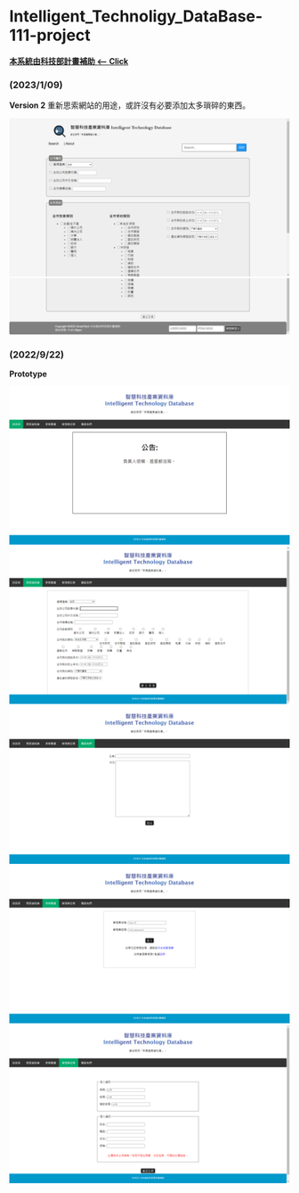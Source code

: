 # Intelligent_Technoligy_DataBase-111-project

[**本系統由科技部計畫補助 <-- Click**](http://140.113.117.117:88/biotech/index.php?accesscheck=%2Fbiotech%2Fcontract.php)

### (2023/1/09)
**Version 2**
重新思索網站的用途，或許沒有必要添加太多瑣碎的東西。

![This is an image](v2_01.png)
![This is an image](v2_02.png)

### (2022/9/22)
**Prototype**

![This is an image](/smarttech/版面截圖_new_Prototype/Interface.png)
![This is an image](/smarttech/版面截圖_new_Prototype/WH_search.png)
![This is an image](/smarttech/版面截圖_new_Prototype/contact.png)
![This is an image](/smarttech/版面截圖_new_Prototype/login.png)
![This is an image](/smarttech/版面截圖_new_Prototype/register.png)
